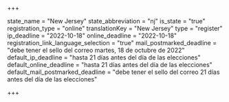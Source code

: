 +++

state_name = "New Jersey"
state_abbreviation = "nj"
is_state = "true"
registration_type = "online"
translationKey = "New Jersey"
type = "register"
ip_deadline = "2022-10-18"
online_deadline = "2022-10-18"
registration_link_language_selection = "true"
mail_postmarked_deadline = "debe tener el sello del correo martes, 18 de octubre de 2022"
default_ip_deadline = "hasta 21 días antes del día de las elecciones"
default_online_deadline = "hasta 21 días antes del día de las elecciones"
default_mail_postmarked_deadline = "debe tener el sello del correo 21 días antes del día de las elecciones"

+++